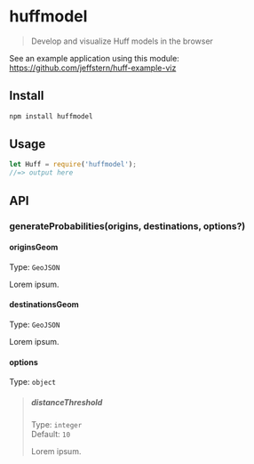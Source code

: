 # huffmodel

> Develop and visualize Huff models in the browser

See an example application using this module: https://github.com/jeffstern/huff-example-viz

## Install

```sh
npm install huffmodel
```

## Usage

```js
let Huff = require('huffmodel');
//=> output here
```

## API

### generateProbabilities(origins, destinations, options?)

#### originsGeom

Type: `GeoJSON`

Lorem ipsum.

#### destinationsGeom

Type: `GeoJSON`

Lorem ipsum.

#### options

Type: `object`

> ##### distanceThreshold
> 
> Type: `integer`\
> Default: `10`
> 
> Lorem ipsum.
